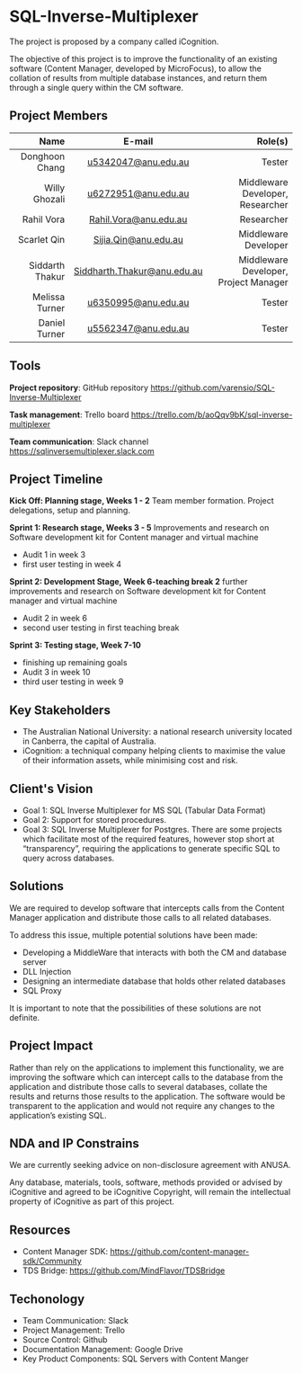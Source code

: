 # SQL-Inverse-Multiplexer
The project is proposed by a company called iCognition.

The objective of this project is to improve the functionality of an existing software (Content Manager, developed by MicroFocus), to allow the collation of results from multiple database instances, and return them through a single query within the CM software.

## Project Members
| Name            | E-mail                      | Role(s)                               |
| ---------------:|:---------------------------:| -------------------------------------:|
| Donghoon Chang  | u5342047@anu.edu.au         | Tester                                |
| Willy Ghozali   | u6272951@anu.edu.au         | Middleware Developer, Researcher      |
| Rahil Vora      | Rahil.Vora@anu.edu.au       | Researcher                            |
| Scarlet Qin     | Sijia.Qin@anu.edu.au        | Middleware Developer                  |
| Siddarth Thakur | Siddharth.Thakur@anu.edu.au | Middleware Developer, Project Manager |
| Melissa Turner  | u6350995@anu.edu.au         | Tester                                |
| Daniel Turner   | u5562347@anu.edu.au         | Tester                                |

## Tools
**Project repository**: GitHub repository https://github.com/varensio/SQL-Inverse-Multiplexer

**Task management**: Trello board https://trello.com/b/aoQqv9bK/sql-inverse-multiplexer

**Team communication**: Slack channel https://sqlinversemultiplexer.slack.com

## Project Timeline

**Kick Off: Planning stage, Weeks 1 - 2**
Team member formation. Project delegations, setup and planning.

**Sprint 1: Research stage, Weeks 3 - 5**
Improvements and research on Software development kit for Content manager and virtual machine
*   Audit 1 in week 3
*   first user testing in week 4

**Sprint 2: Development Stage, Week 6-teaching break 2**
further improvements and research on Software development kit for Content manager and virtual machine
*   Audit 2 in week 6
*   second user testing in first teaching break

**Sprint 3: Testing stage, Week 7-10**
*   finishing up remaining goals
*   Audit 3 in week 10
*   third user testing in week 9

## Key Stakeholders
*   The Australian National University: a national research university located in Canberra, the capital of Australia.
*   iCognition: a techniqual company helping clients to maximise the value of their information assets, while minimising cost and risk.

## Client's Vision
*   Goal 1: SQL Inverse Multiplexer for MS SQL (Tabular Data Format)
*   Goal 2: Support for stored procedures.
*   Goal 3: SQL Inverse Multiplexer for Postgres. There are some projects which facilitate most of the required features, however stop short at “transparency”, requiring the applications to generate specific SQL to query across databases.

## Solutions
We are required to develop software that intercepts calls from the Content Manager application and distribute those calls to all related databases.

To address this issue, multiple potential solutions have been made:
*   Developing a MiddleWare that interacts with both the CM and database server
*   DLL Injection
*   Designing an intermediate database that holds other related databases
*   SQL Proxy

It is important to note that the possibilities of these solutions are not definite.

## Project Impact
Rather than rely on the applications to implement this functionality, we are improving the software which can intercept calls to the database from the application and distribute those calls to several databases, collate the results and returns those results to the application. The software would be transparent to the application and would not require any changes to the application’s existing SQL.

## NDA and IP Constrains
We are currently seeking advice on non-disclosure agreement with ANUSA. 

Any database, materials, tools, software, methods provided or advised by iCognitive and agreed to be iCognitive Copyright, will remain the intellectual property of iCognitive as part of this project.

## Resources
*   Content Manager SDK: <https://github.com/content-manager-sdk/Community>
*   TDS Bridge: <https://github.com/MindFlavor/TDSBridge>

## Techonology
* Team Communication: Slack
* Project Management: Trello
* Source Control: Github
* Documentation Management: Google Drive
* Key Product Components: SQL Servers with Content Manger
